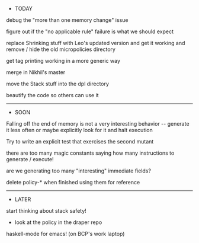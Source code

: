 * TODAY

debug the "more than one memory change" issue

figure out if the "no applicable rule" failure is what we should expect

replace Shrinking stuff with Leo's updated version
  and get it working
  and remove / hide the old micropolicies directory

get tag printing working in a more generic way

merge in Nikhil's master 

move the Stack stuff into the dpl directory

beautify the code so others can use it

________________________________________________________
* SOON

Falling off the end of memory is not a very interesting behavior --
generate it less often or maybe explicitly look for it and halt
execution

Try to write an explicit test that exercises the second mutant

there are too many magic constants saying how many instructions to
generate / execute!

are we generating too many "interesting" immediate fields?

delete policy-* when finished using them for reference

________________________________________________________
* LATER

start thinking about stack safety!
  - look at the policy in the draper repo

haskell-mode for emacs!  (on BCP's work laptop)


